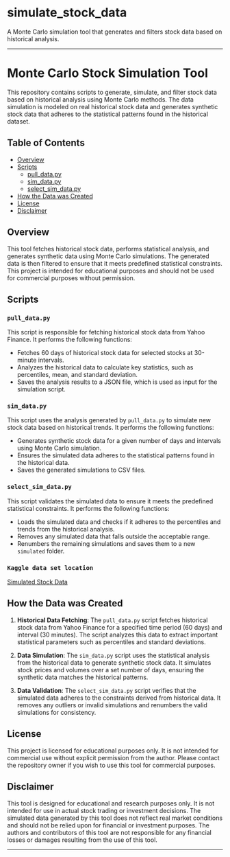 # simulate_stock_data
A Monte Carlo simulation tool that generates and filters stock data based on historical analysis.

---

# Monte Carlo Stock Simulation Tool

This repository contains scripts to generate, simulate, and filter stock data based on historical analysis using Monte Carlo methods. The data simulation is modeled on real historical stock data and generates synthetic stock data that adheres to the statistical patterns found in the historical dataset.

## Table of Contents
- [Overview](#overview)
- [Scripts](#scripts)
  - [pull_data.py](#pull_datapy)
  - [sim_data.py](#sim_datapy)
  - [select_sim_data.py](#select_sim_datapy)
- [How the Data was Created](#how-the-data-was-created)
- [License](#license)
- [Disclaimer](#disclaimer)

## Overview
This tool fetches historical stock data, performs statistical analysis, and generates synthetic data using Monte Carlo simulations. The generated data is then filtered to ensure that it meets predefined statistical constraints. This project is intended for educational purposes and should not be used for commercial purposes without permission.

## Scripts

### `pull_data.py`
This script is responsible for fetching historical stock data from Yahoo Finance. It performs the following functions:
- Fetches 60 days of historical stock data for selected stocks at 30-minute intervals.
- Analyzes the historical data to calculate key statistics, such as percentiles, mean, and standard deviation.
- Saves the analysis results to a JSON file, which is used as input for the simulation script.

### `sim_data.py`
This script uses the analysis generated by `pull_data.py` to simulate new stock data based on historical trends. It performs the following functions:
- Generates synthetic stock data for a given number of days and intervals using Monte Carlo simulation.
- Ensures the simulated data adheres to the statistical patterns found in the historical data.
- Saves the generated simulations to CSV files.

### `select_sim_data.py`
This script validates the simulated data to ensure it meets the predefined statistical constraints. It performs the following functions:
- Loads the simulated data and checks if it adheres to the percentiles and trends from the historical analysis.
- Removes any simulated data that falls outside the acceptable range.
- Renumbers the remaining simulations and saves them to a new `simulated` folder.

### `Kaggle data set location`
[Simulated Stock Data](https://www.kaggle.com/datasets/shanecalder/simulated-stocks-data/data)

## How the Data was Created
1. **Historical Data Fetching**: The `pull_data.py` script fetches historical stock data from Yahoo Finance for a specified time period (60 days) and interval (30 minutes). The script analyzes this data to extract important statistical parameters such as percentiles and standard deviations.

2. **Data Simulation**: The `sim_data.py` script uses the statistical analysis from the historical data to generate synthetic stock data. It simulates stock prices and volumes over a set number of days, ensuring the synthetic data matches the historical patterns.

3. **Data Validation**: The `select_sim_data.py` script verifies that the simulated data adheres to the constraints derived from historical data. It removes any outliers or invalid simulations and renumbers the valid simulations for consistency.

## License
This project is licensed for educational purposes only. It is not intended for commercial use without explicit permission from the author. Please contact the repository owner if you wish to use this tool for commercial purposes.

## Disclaimer
This tool is designed for educational and research purposes only. It is not intended for use in actual stock trading or investment decisions. The simulated data generated by this tool does not reflect real market conditions and should not be relied upon for financial or investment purposes. The authors and contributors of this tool are not responsible for any financial losses or damages resulting from the use of this tool.

--- 

